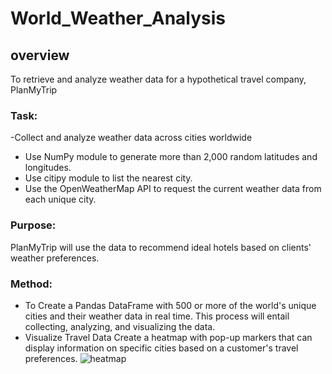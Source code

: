 # World_Weather_Analysis
## overview
To retrieve and analyze weather data for a hypothetical travel company, PlanMyTrip

### Task: 
-Collect and analyze weather data across cities worldwide 
- Use  NumPy module to generate more than 2,000 random latitudes and longitudes.
- Use  citipy module to list the nearest city.
- Use the OpenWeatherMap API to request the current weather data from each unique city.

 ### Purpose: 
 PlanMyTrip will use the data to recommend ideal hotels based on clients' weather preferences.

### Method:
- To Create a Pandas DataFrame with 500 or more of the world's unique cities and their weather data in real time. This process will entail collecting, analyzing, and visualizing the data.
- Visualize Travel Data
Create a heatmap with pop-up markers that can display information on specific cities based on a customer's travel preferences. 
![heatmap](https://user-images.githubusercontent.com/84524153/125939368-bdce8eb4-0e0e-42eb-a4ed-68a0f0621c87.png)
